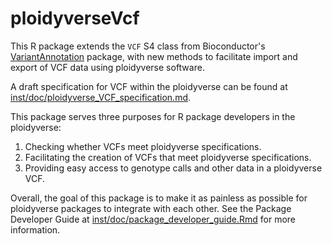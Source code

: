 # ploidyverseVcf
This R package extends the `VCF` S4 class from Bioconductor's 
[VariantAnnotation](https://bioconductor.org/packages/release/bioc/html/VariantAnnotation.html)
package, with new methods to facilitate import and export of VCF data using
ploidyverse software.

A draft specification for VCF within the ploidyverse can be found at
[inst/doc/ploidyverse_VCF_specification.md](https://github.com/ploidyverse/ploidyverseVcf/blob/master/inst/doc/ploidyverse_VCF_specification.md).

This package serves three purposes for R package developers in the ploidyverse:

1. Checking whether VCFs meet ploidyverse specifications.
2. Facilitating the creation of VCFs that meet ploidyverse specifications.
3. Providing easy access to genotype calls and other data in a ploidyverse VCF.

Overall, the goal of this package is to make it as painless as possible for 
ploidyverse packages to integrate with each other.  See the Package Developer 
Guide at [inst/doc/package_developer_guide.Rmd](https://github.com/ploidyverse/ploidyverseVcf/blob/master/inst/doc/package_developer_guide.md)
for more information.
